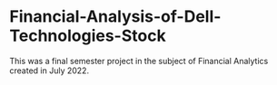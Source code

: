 # Financial-Analysis-of-Dell-Technologies-Stock
This was a final semester project in the subject of Financial Analytics created in July 2022.
